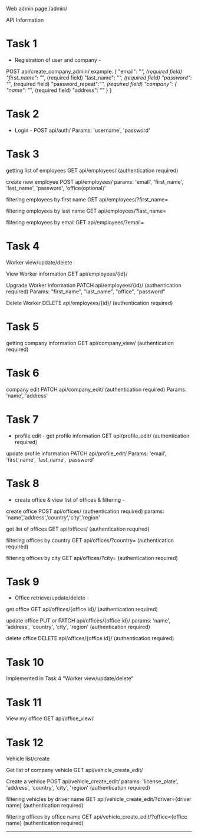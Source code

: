 Web admin page
/admin/

API Information
# Task 1
- Registration of user and company -

POST api/create_company_admin/
example:
{
    "email": "_", (required field)
    "first_name": "_", (required field)
    "last_name": "_", (required field)
    "password": "_", (required field)
    "password_repeat":"_", (required field)
    "company": {
        "name": "_", (required field)
        "address": ""
    }
}

# Task 2
 - Login -
POST api/auth/
Params: 'username', 'password'

# Task 3
getting list of employees
GET api/employees/ (authentication required)

create new employee
POST api/employees/ 
params: 'email', 'first_name', 'last_name', 'password', 'office(optional)'

filtering employees by first name
GET api/employees/?first_name=

filtering employees by last name
GET api/employees/?last_name=

filtering employees by email
GET api/employees/?email=

# Task 4
Worker view/update/delete

View Worker information
GET api/employees/{id}/

Upgrade Worker information
PATCH api/employees/{id}/ (authentication required)
Params: "first_name", "last_name", "office", "password"

Delete Worker
DELETE api/employees/{id}/ (authentication required)

# Task 5
getting company information 
GET api/company_view/ (authentication required)

# Task 6
company edit
PATCH api/company_edit/ (authentication required)
Params: 'name', 'address'

# Task 7
- profile edit -
get profile information
GET api/profile_edit/ (authentication required)

update profile information
PATCH api/profile_edit/
Params: 'email', 'first_name', 'last_name', 'password'

# Task 8
- create office & view list of offices & filtering -

create office 
POST api/offices/ (authentication required)
params: 'name','address','country','city','region'

get list of offices 
GET api/offices/ (authentication required)

filtering offices by country
GET api/offices/?country= (authentication required)

filtering offices by city
GET api/offices/?city= (authentication required)

# Task 9
- Office retrieve/update/delete -

get office
GET api/offices/{office id}/ (authentication required)

update office
PUT or PATCH api/offices/{office id}/
params: 'name', 'address', 'country', 'city', 'region' (authentication required)

delete office
DELETE api/offices/{office id}/ (authentication required)

# Task 10
Implemented in Task 4 "Worker view/update/delete"

# Task 11
View my office
GET api/office_view/

# Task 12
Vehicle list/create

Get list of company vehicle
GET api/vehicle_create_edit/

Create a vehilce
POST api/vehicle_create_edit/
params: 'license_plate', 'address', 'country', 'city', 'region' (authentication required)

filtering vehicles by driver name
GET api/vehicle_create_edit/?driver={driver name} (authentication required)

filtering offices by office name
GET api/vehicle_create_edit/?office={office name} (authentication required)
________________________________
